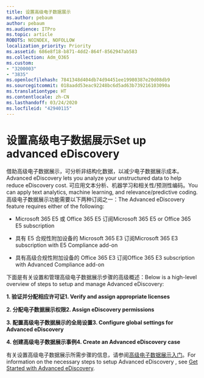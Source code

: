 ```yaml
---
title: 设置高级电子数据展示
ms.author: pebaum
author: pebaum
ms.audience: ITPro
ms.topic: article
ROBOTS: NOINDEX, NOFOLLOW
localization_priority: Priority
ms.assetid: 686e8f18-b871-4dd2-864f-8562947ab583
ms.collection: Adm_O365
ms.custom:
- "3200003"
- "3835"
ms.openlocfilehash: 7841348d404db74d94451ee19980387e20d08db9
ms.sourcegitcommit: 018aadd53eac92248bc6d5ad63b739216103090a
ms.translationtype: HT
ms.contentlocale: zh-CN
ms.lasthandoff: 03/24/2020
ms.locfileid: "42940115"
---
```

# <a name="set-up-advanced-ediscovery"></a><span data-ttu-id="cdec3-102">设置高级电子数据展示</span><span class="sxs-lookup"><span data-stu-id="cdec3-102">Set up advanced eDiscovery</span></span>

<span data-ttu-id="cdec3-103">借助高级电子数据展示，可分析非结构化数据，以减少电子数据展示成本。</span><span class="sxs-lookup"><span data-stu-id="cdec3-103">Advanced eDiscovery lets you analyze your unstructured data to help reduce eDiscovery cost.</span></span> <span data-ttu-id="cdec3-104">可应用文本分析、机器学习和相关性/预测性编码。</span><span class="sxs-lookup"><span data-stu-id="cdec3-104">You can apply text analytics, machine learning, and relevance/predictive coding.</span></span>  <span data-ttu-id="cdec3-105">高级电子数据展示功能需要以下两种订阅之一：</span><span class="sxs-lookup"><span data-stu-id="cdec3-105">The Advanced eDiscovery feature requires either of the following:</span></span>

- <span data-ttu-id="cdec3-106">Microsoft 365 E5 或 Office 365 E5 订阅</span><span class="sxs-lookup"><span data-stu-id="cdec3-106">Microsoft 365 E5 or Office 365 E5 subscription</span></span>

- <span data-ttu-id="cdec3-107">具有 E5 合规性附加设备的 Microsoft 365 E3 订阅</span><span class="sxs-lookup"><span data-stu-id="cdec3-107">Microsoft 365 E3 subscription with E5 Compliance add-on</span></span>

- <span data-ttu-id="cdec3-108">具有高级合规性附加设备的 Office 365 E3 订阅</span><span class="sxs-lookup"><span data-stu-id="cdec3-108">Office 365 E3 subscription with Advanced Compliance add-on</span></span>

<span data-ttu-id="cdec3-109">下面是有关设置和管理高级电子数据展示步骤的高级概述：</span><span class="sxs-lookup"><span data-stu-id="cdec3-109">Below is a high-level overview of steps to setup and manage Advanced eDiscovery:</span></span>

<span data-ttu-id="cdec3-110">**1. 验证并分配相应许可证**</span><span class="sxs-lookup"><span data-stu-id="cdec3-110">**1. Verify and assign appropriate licenses**</span></span>

<span data-ttu-id="cdec3-111">**2. 分配电子数据展示权限**</span><span class="sxs-lookup"><span data-stu-id="cdec3-111">**2. Assign eDiscovery permissions**</span></span>

<span data-ttu-id="cdec3-112">**3. 配置高级电子数据展示的全局设置**</span><span class="sxs-lookup"><span data-stu-id="cdec3-112">**3. Configure global settings for Advanced eDiscovery**</span></span>

<span data-ttu-id="cdec3-113">**4. 创建高级电子数据展示事例**</span><span class="sxs-lookup"><span data-stu-id="cdec3-113">**4. Create an Advanced eDiscovery case**</span></span>

<span data-ttu-id="cdec3-114">有关设置高级电子数据展示所需步骤的信息，请参阅[高级电子数据展示入门](https://docs.microsoft.com/microsoft-365/compliance/get-started-with-advanced-ediscovery?view=o365-worldwide)。</span><span class="sxs-lookup"><span data-stu-id="cdec3-114">For information on the necessary steps to setup Advanced eDiscovery , see  [Get Started with Advanced eDiscovery](https://docs.microsoft.com/microsoft-365/compliance/get-started-with-advanced-ediscovery?view=o365-worldwide).</span></span>
